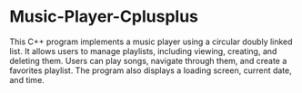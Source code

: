 # Music-Player-Cplusplus
This C++ program implements a music player using a circular doubly linked list. It allows users to manage playlists, including viewing, creating, and deleting them. Users can play songs, navigate through them, and create a favorites playlist. The program also displays a loading screen, current date, and time.
